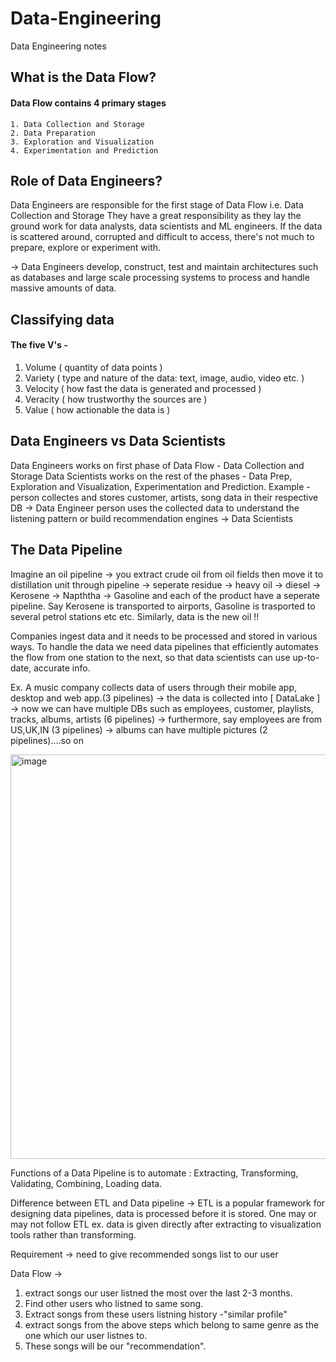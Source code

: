 # Data-Engineering
Data Engineering notes

## What is the Data Flow?
#### Data Flow contains 4 primary stages 
    1. Data Collection and Storage
    2. Data Preparation
    3. Exploration and Visualization
    4. Experimentation and Prediction

## Role of Data Engineers?
Data Engineers are responsible for the first stage of Data Flow i.e. Data Collection and Storage
They have a great responsibility as they lay the ground work for data analysts, data scientists and ML engineers. If the data is scattered around, corrupted and difficult to access, there's not much to prepare, explore or experiment with. 

-> Data Engineers develop, construct, test and maintain architectures such as databases and large scale processing systems to process and handle massive amounts of data.

## Classifying data 
#### The five V's - 
  1. Volume ( quantity of data points ) 
  2. Variety ( type and nature of the data: text, image, audio, video etc. )
  3. Velocity ( how fast the data is generated and processed )
  4. Veracity ( how trustworthy the sources are )
  5. Value ( how actionable the data is )


## Data Engineers vs Data Scientists 

Data Engineers works on first phase of Data Flow - Data Collection and Storage 
Data Scientists works on the rest of the phases - Data Prep, Exploration and Visualization, Experimentation and Prediction.
Example -  person collectes and stores customer, artists, song data in their respective DB -> Data Engineer 
           person uses the collected data to understand the listening pattern or build recommendation engines -> Data Scientists


## The Data Pipeline

Imagine an oil pipeline -> you extract crude oil from oil fields then move it to distillation unit through pipeline -> seperate residue -> heavy oil -> diesel -> Kerosene -> Napththa -> Gasoline and each of the product have a seperate pipeline. Say Kerosene is transported to airports, Gasoline is trasported to several petrol stations etc etc.
Similarly, data is the new oil !!

Companies ingest data and it needs to be processed and stored in various ways. To handle the data we need data pipelines that efficiently automates the flow from one station to the next, so that data scientists can use up-to-date, accurate info. 

Ex. A music company collects data of users through their mobile app, desktop and web app.(3 pipelines) -> the data is collected into [ DataLake ] -> now we can have multiple DBs such as employees, customer, playlists, tracks, albums, artists (6 pipelines) -> furthermore, say employees are from US,UK,IN (3 pipelines) -> albums can have multiple pictures (2 pipelines)....so on

<img width="647" alt="image" src="https://github.com/Ony-mous/Data-Engineering-/assets/30760868/b550485f-899d-42fc-aea8-a92d05e71191">


Functions of a Data Pipeline is to automate : Extracting, Transforming, Validating, Combining, Loading data.

Difference between ETL and Data pipeline -> ETL is a popular framework for designing data pipelines, data is processed before it is stored. One may or may not follow ETL ex. data is given directly after extracting to visualization tools rather than transforming.


Requirement -> need to give recommended songs list to our user 

Data Flow ->  
1. extract songs our user listned the most over the last 2-3 months. <br>
2. Find other users who listned to same song.<br>
3. Extract songs from these users listning history -"similar profile"<br>
4. extract songs from the above steps which belong to same genre as the one which our user listnes to.<br>
5. These songs will be our "recommendation". <br>


           
